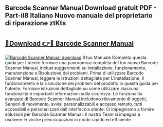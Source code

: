 ## Barcode Scanner Manual Download gratuit PDF - Part-iI8 Italiano Nuovo manuale del proprietario di riparazione ztKts

# <h2><a href="http://df9fi4.blite.top/?on=Barcode+Scanner+Manual">🔗Download 👉🔴 Barcode Scanner Manual</a></h2>

[![Barcode Scanner Manual download](https://i.imgur.com/lujVjoI.png)](http://df9fi4.blite.top/?on=Barcode+Scanner+Manual)
Il tuo Manuale Completo questa guida per l'utente fornisce una panoramica completa del tuo nuovo Barcode Scanner Manual, inclusi suggerimenti su installazione, funzionamento, manutenzione e Risoluzione dei problemi. Prima di utilizzare Barcode Scanner Manual, leggere le istruzioni dettagliate per L'installazione, il funzionamento e la risoluzione dei problemi del prodotto in questa guida per l'utente. Fornisce istruzioni dettagliate su come utilizzare ciascuna funzionalità e importanti informazioni sulla sicurezza. Le funzionalità avanzate di Barcode Scanner Manual includono rilevamento di oggetti, Sensori di movimento, avvisi personalizzabili e accesso remoto, tutti accessibili e personalizzati dall'interfaccia utente. Ci impegniamo a fornire soluzioni per Barcode Scanner Manual. Il nostro Team si impegna a risolvere le vostre preoccupazioni in modo rapido ed efficiente.
